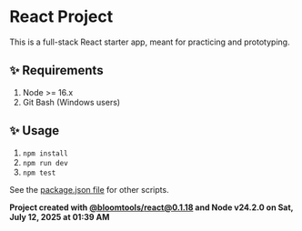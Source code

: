 # React Project

This is a full-stack React starter app, meant for practicing and prototyping.

## ✨ Requirements

1. Node >= 16.x
2. Git Bash (Windows users)

## ✨ Usage

1. `npm install`
2. `npm run dev`
3. `npm test`

See the [package.json file](./package.json) for other scripts.

**Project created with [@bloomtools/react@0.1.18](https://github.com/bloominstituteoftechnology/npm-tools-react) and Node v24.2.0 on Sat, July 12, 2025 at 01:39 AM**
